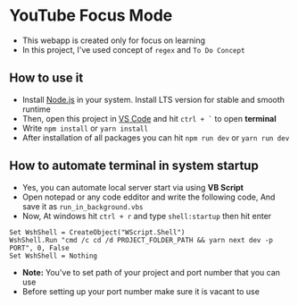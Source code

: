 # YouTube Focus Mode
- This webapp is created only for focus on learning
- In this project, I've used concept of ```regex``` and ```To Do Concept```

## How to use it
- Install [Node.js](https://nodejs.org/en/download) in your system. Install LTS version for stable and smooth runtime
- Then, open this project in [VS Code](https://code.visualstudio.com/download) and hit ``` ctrl + ` ``` to open **terminal**
- Write ```npm install``` or ```yarn install```
- After installation of all packages you can hit ```npm run dev``` or ```yarn run dev```

## How to automate terminal in system startup
- Yes, you can automate local server start via using **VB Script**
- Open notepad or any code edditor and write the following code, And save it as ```run_in_background.vbs```
- Now, At windows hit ``` ctrl + r ``` and type ```shell:startup``` then hit enter
```
Set WshShell = CreateObject("WScript.Shell")
WshShell.Run "cmd /c cd /d PROJECT_FOLDER_PATH && yarn next dev -p PORT", 0, False
Set WshShell = Nothing
```
- **Note:** You've to set path of your project and port number that you can use
- Before setting up your port number make sure it is vacant to use